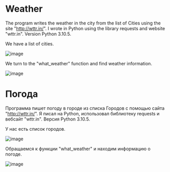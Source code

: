 # Weather
The program writes the weather in the city from the list of Cities using the site "http://wttr.in/".
I wrote in Python using the library requests and website "wttr.in". Version Python 3.10.5.

We have a list of cities.

![image](https://user-images.githubusercontent.com/64695348/232311090-e7003c99-3728-4873-b468-373db9a6dad5.png)

We turn to the "what_weather" function and find weather information.

![image](https://user-images.githubusercontent.com/64695348/232311404-db86a488-df16-493a-9de8-5821dbe84755.png)


# Погода
Программа пишет погоду в городе из списка Городов с помощью сайта "http://wttr.in/".
Я писал на Python, использовал библиотеку requests и вебсайт "wttr.in". Версия Python 3.10.5.

У нас есть список городов.

![image](https://user-images.githubusercontent.com/64695348/232311090-e7003c99-3728-4873-b468-373db9a6dad5.png)

Обращаемся к функции "what_weather" и находим информацию о погоде.

![image](https://user-images.githubusercontent.com/64695348/232311404-db86a488-df16-493a-9de8-5821dbe84755.png)
